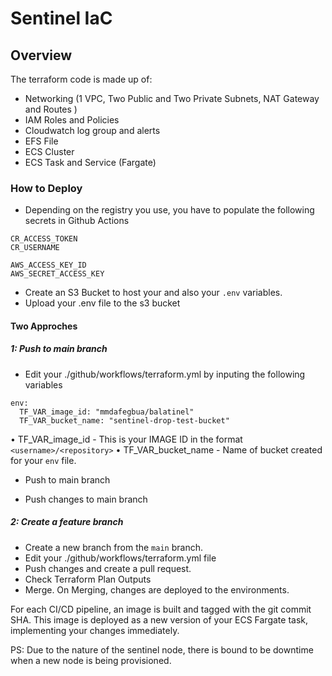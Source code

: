 # Sentinel IaC


## Overview
The terraform code is made up of:
- Networking (1 VPC, Two Public and Two Private Subnets, NAT Gateway and Routes )
- IAM Roles and Policies
- Cloudwatch log group and alerts
- EFS File
- ECS Cluster
- ECS Task and Service (Fargate)

### How to Deploy
- Depending on the registry you use, you have to populate the following secrets in Github Actions
```
CR_ACCESS_TOKEN
CR_USERNAME

AWS_ACCESS_KEY_ID
AWS_SECRET_ACCESS_KEY
```
- Create an S3 Bucket to host your and also your `.env` variables.
- Upload your .env file to the s3 bucket

#### Two Approches

##### 1: Push to main branch

- Edit your ./github/workflows/terraform.yml by inputing the following variables
```
env:
  TF_VAR_image_id: "mmdafegbua/balatinel"
  TF_VAR_bucket_name: "sentinel-drop-test-bucket"
```
•   TF_VAR_image_id - This is your IMAGE ID in the format `<username>/<repository>`
•   TF_VAR_bucket_name - Name of bucket created for your `env` file.
- Push to main branch

- Push changes to main branch

##### 2: Create a feature branch

- Create a new branch from the `main` branch.
- Edit your ./github/workflows/terraform.yml file
- Push changes and create a pull request.
- Check Terraform Plan Outputs
- Merge. On Merging, changes are deployed to the environments.

For each CI/CD pipeline, an image is built and tagged with the git commit SHA. This image is deployed as a new version of your ECS Fargate task, implementing your changes immediately.

PS: Due to the nature of the sentinel node, there is bound to be downtime when a new node is being provisioned.
